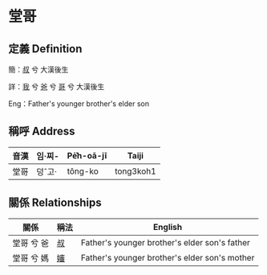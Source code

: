 # 堂哥
## 定義 Definition
簡：[叔](member11.md) 兮 大漢後生

詳：[我](member1.md) 兮 [爸](member2.md) 兮 [哥](member11.md) 兮 大漢後生

Eng：Father's younger brother's elder son

## 稱呼 Address

音漢 | 임·찌- | Pe̍͘h-oā-jī | Taiji
--- | --- | --- | --- 
堂哥 | 덩ˆ고· | tông-ko | tong3koh1 


## 關係 Relationships

關係 | 稱法 | English
--- | --- | --- 
堂哥 兮 爸 | [叔](member11.md) | Father's younger brother's elder son's father
堂哥 兮 媽 | [嬸](member34.md) | Father's younger brother's elder son's mother
